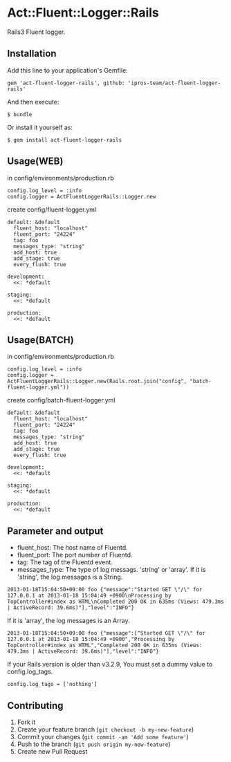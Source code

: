# Act::Fluent::Logger::Rails

Rails3 Fluent logger.

## Installation

Add this line to your application's Gemfile:

    gem 'act-fluent-logger-rails', github: 'ipros-team/act-fluent-logger-rails'

And then execute:

    $ bundle

Or install it yourself as:

    $ gem install act-fluent-logger-rails

## Usage(WEB)

in config/environments/production.rb

    config.log_level = :info
    config.logger = ActFluentLoggerRails::Logger.new

create config/fluent-logger.yml

    default: &default
      fluent_host: "localhost"
      fluent_port: "24224"
      tag: foo
      messages_type: "string"
      add_host: true
      add_stage: true
      every_flush: true

    development:
      <<: *default

    staging:
      <<: *default

    production:
      <<: *default


## Usage(BATCH)

in config/environments/production.rb

    config.log_level = :info
    config.logger = ActFluentLoggerRails::Logger.new(Rails.root.join("config", "batch-fluent-logger.yml"))

create config/batch-fluent-logger.yml

    default: &default
      fluent_host: "localhost"
      fluent_port: "24224"
      tag: foo
      messages_type: "string"
      add_host: true
      add_stage: true
      every_flush: true

    development:
      <<: *default

    staging:
      <<: *default

    production:
      <<: *default


## Parameter and output

 * fluent_host: The host name of Fluentd.
 * fluent_port: The port number of Fluentd.
 * tag: The tag of the Fluentd event.
 * messages_type: The type of log messags. 'string' or 'array'.
   If it is 'string', the log messages is a String.
```
2013-01-18T15:04:50+09:00 foo {"message":"Started GET \"/\" for 127.0.0.1 at 2013-01-18 15:04:49 +0900\nProcessing by TopController#index as HTML\nCompleted 200 OK in 635ms (Views: 479.3ms | ActiveRecord: 39.6ms)"],"level":"INFO"}
```
   If it is 'array', the log messages is an Array.
```
2013-01-18T15:04:50+09:00 foo {"message":["Started GET \"/\" for 127.0.0.1 at 2013-01-18 15:04:49 +0900","Processing by TopController#index as HTML","Completed 200 OK in 635ms (Views: 479.3ms | ActiveRecord: 39.6ms)"],"level":"INFO"}
```

If your Rails version is older than v3.2.9, You must set a dummy value to config.log_tags.

    config.log_tags = ['nothing']


## Contributing

1. Fork it
2. Create your feature branch (`git checkout -b my-new-feature`)
3. Commit your changes (`git commit -am 'Add some feature'`)
4. Push to the branch (`git push origin my-new-feature`)
5. Create new Pull Request
